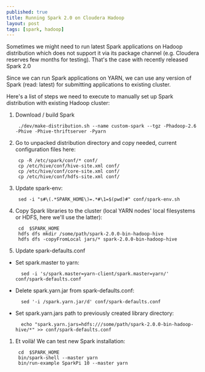 ```yaml
---
published: true
title: Running Spark 2.0 on Cloudera Hadoop
layout: post
tags: [spark, hadoop]
---
```

Sometimes we might need to run latest Spark applications on Hadoop distribution which does not support it via its package channel (e.g. Cloudera reserves few months for testing). That's the case with recently released Spark 2.0

Since we can run Spark applications on YARN, we can use any version of Spark (read: latest) for submitting applications to existing cluster.

Here's a list of steps we need to execute to manually set up Spark distribution with existing Hadoop cluster:

1. Download / build Spark

        ./dev/make-distribution.sh --name custom-spark --tgz -Phadoop-2.6 -Phive -Phive-thriftserver -Pyarn
        
1. Go to unpacked distribution directory and copy needed, current configuration files here:

        cp -R /etc/spark/conf/* conf/
        cp /etc/hive/conf/hive-site.xml conf/
        cp /etc/hive/conf/core-site.xml conf/
        cp /etc/hive/conf/hdfs-site.xml conf/
        
1. Update spark-env:

        sed -i "s#\(.*SPARK_HOME\)=.*#\1=$(pwd)#" conf/spark-env.sh

1. Copy Spark libraries to the cluster (local YARN nodes' local filesystems or HDFS, here we'll use the latter):
  
        cd  $SPARK_HOME
        hdfs dfs mkdir /some/path/spark-2.0.0-bin-hadoop-hive
        hdfs dfs -copyFromLocal jars/* spark-2.0.0-bin-hadoop-hive
  
1. Update spark-defaults.conf
  * Set spark.master to yarn:
  
          sed -i 's/spark.master=yarn-client/spark.master=yarn/' conf/spark-defaults.conf
  
  * Delete spark.yarn.jar from spark-defaults.conf:
  
          sed '-i /spark.yarn.jar/d' conf/spark-defaults.conf
  * Set spark.yarn.jars path to previously created library directory: 
  
          echo "spark.yarn.jars=hdfs:///some/path/spark-2.0.0-bin-hadoop-hive/*" >> conf/spark-defaults.conf

1. Et voilà! We can test new Spark installation:

        cd  $SPARK_HOME
        bin/spark-shell --master yarn
        bin/run-example SparkPi 10 --master yarn
        
        




